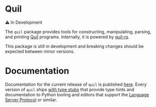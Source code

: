 # Quil

⚠️ In Development

The `quil` package provides tools for constructing, manipulating, parsing, and printing [Quil](https://github.com/quil-lang/quil) programs. Internally, it is powered by [quil-rs](https://github.com/rigetti/quil-rs).

This package is still in development and breaking changes should be expected between minor versions.

# Documentation

Documentation for the current release of `quil` is published [here](https://rigetti.github.io/quil-rs/quil.html). Every version of `quil` ships [with type stubs](https://github.com/rigetti/quil-rs/tree/main/quil-py/quil) that provide type hints and documentation to Python tooling and editors that support the [Language Server Protocol](https://microsoft.github.io/language-server-protocol/) or similar.
